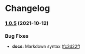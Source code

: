 # Changelog

### [1.0.5](https://www.github.com/agoloncser/ansible-role-git/compare/v1.0.4...v1.0.5) (2021-10-12)


### Bug Fixes

* **docs:** Markdown syntax ([fc2d22f](https://www.github.com/agoloncser/ansible-role-git/commit/fc2d22fddce4cc00c228325601f8aaba997e984d))
